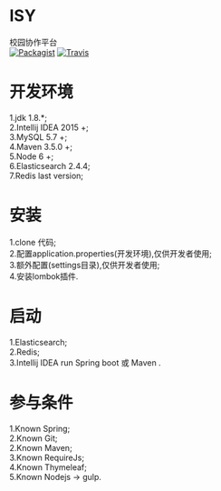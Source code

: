 # ISY
校园协作平台  
[![Packagist](https://img.shields.io/packagist/l/doctrine/orm.svg)](https://github.com/zbeboy/ISY/blob/v11/LICENSE)
[![Travis](https://img.shields.io/travis/rust-lang/rust.svg)](https://github.com/zbeboy/ISY)
# 开发环境
1.jdk 1.8.*;  
2.Intellij IDEA 2015 +;  
3.MySQL 5.7 +;  
4.Maven 3.5.0 +;  
5.Node 6 +;  
6.Elasticsearch 2.4.4;  
7.Redis last version;  
# 安装
1.clone 代码;  
2.配置application.properties(开发环境),仅供开发者使用;  
3.额外配置(settings目录),仅供开发者使用;  
4.安装lombok插件.
# 启动
1.Elasticsearch;  
2.Redis;  
3.Intellij IDEA run Spring boot 或 Maven .  
# 参与条件
1.Known Spring;  
2.Known Git;  
2.Known Maven;  
3.Known RequireJs;  
4.Known Thymeleaf;  
5.Known Nodejs -> gulp.  
